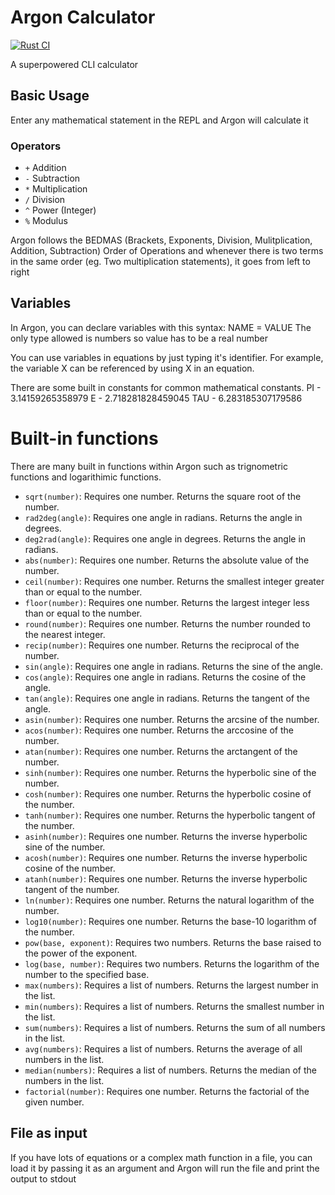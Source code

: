 # Argon Calculator

[![Rust CI](https://github.com/grqphical/argon/actions/workflows/Rust.yml/badge.svg)](https://github.com/grqphical/argon/actions/workflows/Rust.yml)

A superpowered CLI calculator

## Basic Usage

Enter any mathematical statement in the REPL and Argon will calculate it

### Operators

- `+` Addition
- `-` Subtraction
- `*` Multiplication
- `/` Division
- `^` Power (Integer)
- `%` Modulus

Argon follows the BEDMAS (Brackets, Exponents, Division, Mulitplication, Addition, Subtraction)
Order of Operations and whenever there is two terms in the same order (eg. Two multiplication statements),
it goes from left to right

## Variables

In Argon, you can declare variables with this syntax:
NAME = VALUE
The only type allowed is numbers so value has to be a real number

You can use variables in equations by just typing it's identifier. For example, the variable X can be referenced by using X
in an equation.

There are some built in constants for common mathematical constants.
PI - 3.14159265358979
E - 2.718281828459045
TAU - 6.283185307179586


# Built-in functions


There are many built in functions within Argon such as trignometric functions and logarithimic functions.

- `sqrt(number)`: Requires one number. Returns the square root of the number.
- `rad2deg(angle)`: Requires one angle in radians. Returns the angle in degrees.
- `deg2rad(angle)`: Requires one angle in degrees. Returns the angle in radians.
- `abs(number)`: Requires one number. Returns the absolute value of the number.
- `ceil(number)`: Requires one number. Returns the smallest integer greater than or equal to the number.
- `floor(number)`: Requires one number. Returns the largest integer less than or equal to the number.
- `round(number)`: Requires one number. Returns the number rounded to the nearest integer.
- `recip(number)`: Requires one number. Returns the reciprocal of the number.
- `sin(angle)`: Requires one angle in radians. Returns the sine of the angle.
- `cos(angle)`: Requires one angle in radians. Returns the cosine of the angle.
- `tan(angle)`: Requires one angle in radians. Returns the tangent of the angle.
- `asin(number)`: Requires one number. Returns the arcsine of the number.
- `acos(number)`: Requires one number. Returns the arccosine of the number.
- `atan(number)`: Requires one number. Returns the arctangent of the number.
- `sinh(number)`: Requires one number. Returns the hyperbolic sine of the number.
- `cosh(number)`: Requires one number. Returns the hyperbolic cosine of the number.
- `tanh(number)`: Requires one number. Returns the hyperbolic tangent of the number.
- `asinh(number)`: Requires one number. Returns the inverse hyperbolic sine of the number.
- `acosh(number)`: Requires one number. Returns the inverse hyperbolic cosine of the number.
- `atanh(number)`: Requires one number. Returns the inverse hyperbolic tangent of the number.
- `ln(number)`: Requires one number. Returns the natural logarithm of the number.
- `log10(number)`: Requires one number. Returns the base-10 logarithm of the number.
- `pow(base, exponent)`: Requires two numbers. Returns the base raised to the power of the exponent.
- `log(base, number)`: Requires two numbers. Returns the logarithm of the number to the specified base.
- `max(numbers)`: Requires a list of numbers. Returns the largest number in the list.
- `min(numbers)`: Requires a list of numbers. Returns the smallest number in the list.
- `sum(numbers)`: Requires a list of numbers. Returns the sum of all numbers in the list.
- `avg(numbers)`: Requires a list of numbers. Returns the average of all numbers in the list.
- `median(numbers)`: Requires a list of numbers. Returns the median of the numbers in the list.
- `factorial(number)`: Requires one number. Returns the factorial of the given number.

## File as input

If you have lots of equations or a complex math function in a file, you can load it by passing it as an argument and Argon will run the file and print the output to stdout

